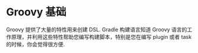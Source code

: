 # Groovy 基础
Groovy 提供了大量的特性用来创建 DSL. Gradle 构建语言知道 Groovy 语言的工作原理，并利用这些特性帮助您编写构建脚本，特别是您在编写 plugin  或者 task 的时候，你会觉得很方便.
